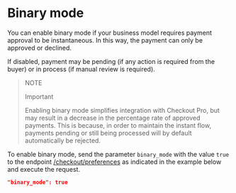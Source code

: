 # Binary mode

You can enable binary mode if your business model requires payment approval to be instantaneous. In this way, the payment can only be approved or declined.

If disabled, payment may be pending (if any action is required from the buyer) or in process (if manual review is required).


> NOTE
>
> Important
>
> Enabling binary mode simplifies integration with Checkout Pro, but may result in a decrease in the percentage rate of approved payments. This is because, in order to maintain the instant flow, payments pending or still being processed will by default automatically be rejected.


To enable binary mode, send the parameter `binary_mode` with the value `true` to the endpoint [/checkout/preferences](/developers/en/reference/preferences/_checkout_preferences/post) as indicated in the example below and execute the request.


```json
"binary_mode": true
```

